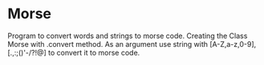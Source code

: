 # Morse

Program to convert words and strings to morse code.
Creating the Class Morse with .convert method.
As an argument use string with [A-Z,a-z,0-9],[.,:;()'-/?!@] 
to convert it to morse code.
